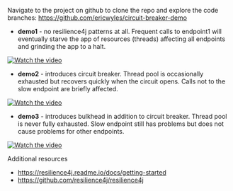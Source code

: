 Navigate to the project on github to clone the repo and explore the code branches: https://github.com/ericwyles/circuit-breaker-demo

* **demo1** - no resilience4j patterns at all. Frequent calls to endpoint1 will eventually starve the app of resources (threads) affecting all endpoints and grinding the app to a halt.

[![Watch the video](https://i9.ytimg.com/vi/bP8rpTYJ10w/mq2.jpg?sqp=CPf6v_IF&rs=AOn4CLCKftGrO2q-W3bfHJzRwvbqWZYsQw)](https://youtu.be/bP8rpTYJ10w)


* **demo2** - introduces circuit breaker. Thread pool is occasionally exhausted but recovers quickly when the circuit opens. Calls not to the slow endpoint are briefly affected.

[![Watch the video](https://i9.ytimg.com/vi/0dLcjU529Tg/mq2.jpg?sqp=CIr8v_IF&rs=AOn4CLCUxtmHWYCCNRbg0xvh-CUJGqGb_g)](https://youtu.be/0dLcjU529Tg)


* **demo3** - introduces bulkhead in addition to circuit breaker. Thread pool is never fully exhausted. Slow endpoint still has problems but does not cause problems for other endpoints.


[![Watch the video](https://i9.ytimg.com/vi/H5IUkvINgwM/mq2.jpg?sqp=CIb9v_IF&rs=AOn4CLA7-ncuobgA6H76ioIjQSA_Z80HGg)](https://youtu.be/H5IUkvINgwM)


Additional resources
* https://resilience4j.readme.io/docs/getting-started
* https://github.com/resilience4j/resilience4j

